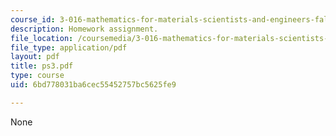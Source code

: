 ```yaml
---
course_id: 3-016-mathematics-for-materials-scientists-and-engineers-fall-2005
description: Homework assignment.
file_location: /coursemedia/3-016-mathematics-for-materials-scientists-and-engineers-fall-2005/6bd778031ba6cec55452757bc5625fe9_ps3.pdf
file_type: application/pdf
layout: pdf
title: ps3.pdf
type: course
uid: 6bd778031ba6cec55452757bc5625fe9

---
```

None